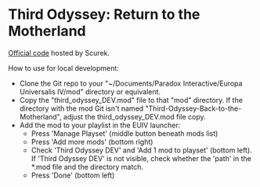 # Third Odyssey: Return to the Motherland

[Official code](https://github.com/Scurek/Third-Odyssey-Back-to-the-Motherland) hosted by Scurek.

How to use for local development:
- Clone the Git repo to your "~/Documents/Paradox Interactive/Europa Universalis IV/mod" directory or equivalent.
- Copy the "third_odyssey_DEV.mod" file to that "mod" directory.
  If the directory with the mod Git isn't named "Third-Odyssey-Back-to-the-Motherland", adjust the third_odyssey_DEV.mod file copy.
- Add the mod to your playlist in the EUIV launcher:
  + Press 'Manage Playset' (middle button beneath mods list)
  + Press 'Add more mods' (bottom right)
  + Check 'Third Odyssey DEV' and 'Add 1 mod to playset' (bottom left).
    If 'Third Odyssey DEV' is not visible, check whether the 'path' in the *.mod file and the directory match.
  + Press 'Done' (bottom left)

